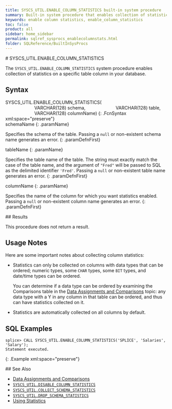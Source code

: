 ```yaml
---
title: SYSCS_UTIL.ENABLE_COLUMN_STATISTICS built-in system procedure
summary: Built-in system procedure that enables collection of statistics on a specific column in a specific table.
keywords: enable column statistics, enable_column_statistics
toc: false
product: all
sidebar: home_sidebar
permalink: sqlref_sysprocs_enablecolumnstats.html
folder: SQLReference/BuiltInSysProcs
---
```

<section>
<div class="TopicContent" data-swiftype-index="true" markdown="1">
# SYSCS_UTIL.ENABLE_COLUMN_STATISTICS

The `SYSCS_UTIL.ENABLE_COLUMN_STATISTICS` system procedure enables
collection of statistics on a specific table column in your database.

## Syntax

<div class="fcnWrapperWide" markdown="1">
    SYSCS_UTIL.ENABLE_COLUMN_STATISTICS(
                           VARCHAR(128) schema,
                           VARCHAR(128) table,
                           VARCHAR(128) columnName)
{: .FcnSyntax xml:space="preserve"}

</div>
<div class="paramList" markdown="1">
schemaName
{: .paramName}

Specifies the schema of the table. Passing a `null` or non-existent
schema name generates an error.
{: .paramDefnFirst}

tableName
{: .paramName}

Specifies the table name of the table. The string must exactly match the
case of the table name, and the argument of `"Fred"` will be passed to
SQL as the delimited identifier `'Fred'`. Passing a `null` or
non-existent table name generates an error.
{: .paramDefnFirst}

columnName
{: .paramName}

Specifies the name of the column for which you want statistics enabled.
Passing a `null` or non-existent column name generates an error.
{: .paramDefnFirst}

</div>
## Results

This procedure does not return a result.

## Usage Notes

Here are some <span class="Highlighted">important notes</span> about
collecting column statistics:

* Statistics can only be collected on columns with data types that can
  be ordered; numeric types, some `CHAR` types, some `BIT` types, and
  date/time types can be ordered.

  You can determine if a data type can be ordered by examining the
  Comparisons table in the [Data Assignments and
  Comparisons](sqlref_datatypes_compatability.html) topic: any data type
  with a <span class="CodeBoldFont">Y</span> in any column in that table
  can be ordered, and thus can have statistics collected on it.

* Statistics are automatically collected on all columns by default.

## SQL Examples

<div class="preWrapperWide" markdown="1">

    splice> CALL SYSCS_UTIL.ENABLE_COLUMN_STATISTICS('SPLICE', 'Salaries', 'Salary');
    Statement executed.
{: .Example xml:space="preserve"}

</div>
## See Also

* [Data Assignments and
  Comparisons](sqlref_datatypes_compatability.html)
* [`SYSCS_UTIL.DISABLE_COLUMN_STATISTICS`](sqlref_sysprocs_disablecolumnstats.html)
* [`SYSCS_UTIL.COLLECT_SCHEMA_STATISTICS`](sqlref_sysprocs_collectschemastats.html)
* [`SYSCS_UTIL.DROP_SCHEMA_STATISTICS`](sqlref_sysprocs_dropschemastats.html)
* [Using Statistics](developers_tuning_usingstats.html)

</div>
</section>
